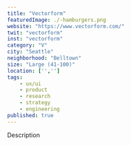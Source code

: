 ```yaml
---
title: "Vectorform"
featuredImage: ./-hamburgers.png
website: "https://www.vectorform.com/"
twit: "vectorform"
inst: "vectorform"
category: "V"
city: "Seattle"
neighborhood: "Belltown"
size: "Large (41-100)"
location: ['','']
tags:
    - ux/ui
    - product
    - research
    - strategy
    - engineering
published: true
---
```


Description
